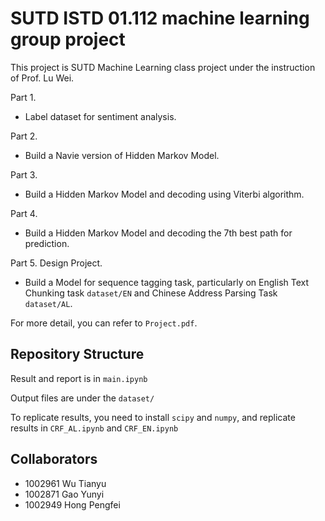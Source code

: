# SUTD ISTD 01.112 machine learning group project

This project is SUTD Machine Learning class project under the instruction of Prof. Lu Wei.

Part 1.

- Label dataset for sentiment analysis.

Part 2.

- Build a Navie version of Hidden Markov Model.

Part 3.

- Build a Hidden Markov Model and decoding using Viterbi algorithm.

Part 4.

- Build a Hidden Markov Model and decoding the 7th best path for prediction.

Part 5. Design Project.

- Build a Model for sequence tagging task, particularly on English Text Chunking task `dataset/EN` and Chinese Address Parsing Task `dataset/AL`.

For more detail, you can refer to  `Project.pdf`.

## Repository Structure

Result and report is in `main.ipynb`

Output files are under the `dataset/`

To replicate results, you need to install `scipy` and `numpy`, and replicate results in `CRF_AL.ipynb` and  `CRF_EN.ipynb`

## Collaborators

* 1002961 Wu Tianyu
* 1002871 Gao Yunyi
* 1002949 Hong Pengfei
